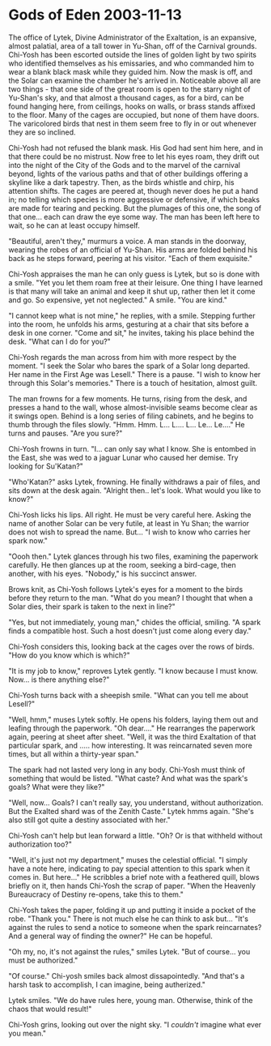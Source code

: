 <!-- TITLE: Gods of Eden 2003-11-13 -->
<!-- SUBTITLE: A game log for Gods of Eden -->

# Gods of Eden 2003-11-13

The office of Lytek, Divine Administrator of the Exaltation, is an expansive, almost palatial, area of a tall tower in Yu-Shan, off of the Carnival grounds. Chi-Yosh has been escorted outside the lines of golden light by two spirits who identified themselves as his emissaries, and who commanded him to wear a blank black mask while they guided him. Now the mask is off, and the Solar can examine the chamber he's arrived in. Noticeable above all are two things - that one side of the great room is open to the starry night of Yu-Shan's sky, and that almost a thousand cages, as for a bird, can be found hanging here, from ceilings, hooks on walls, or brass stands affixed to the floor. Many of the cages are occupied, but none of them have doors. The varicolored birds that nest in them seem free to fly in or out whenever they are so inclined.

Chi-Yosh had not refused the blank mask. His God had sent him here, and in that there could be no mistrust. Now free to let his eyes roam, they drift out into the night of the City of the Gods and to the marvel of the carnival beyond, lights of the various paths and that of other buildings offering a skyline like a dark tapestry. Then, as the birds whistle and chirp, his attention shifts. The cages are peered at, though never does he put a hand in; no telling which species is more aggressive or defensive, if which beaks are made for tearing and pecking. But the plumages of this one, the song of that one... each can draw the eye some way. The man has been left here to wait, so he can at least occupy himself.

"Beautiful, aren't they," murmurs a voice. A man stands in the doorway, wearing the robes of an official of Yu-Shan. His arms are folded behind his back as he steps forward, peering at his visitor. "Each of them exquisite."

Chi-Yosh appraises the man he can only guess is Lytek, but so is done with a smile. "Yet you let them roam free at their leisure. One thing I have learned is that many will take an animal and keep it shut up, rather then let it come and go. So expensive, yet not neglected." A smile. "You are kind."

"I cannot keep what is not mine," he replies, with a smile. Stepping further into the room, he unfolds his arms, gesturing at a chair that sits before a desk in one corner. "Come and sit," he invites, taking his place behind the desk. "What can I do for you?"

Chi-Yosh regards the man across from him with more respect by the moment. "I seek the Solar who bares the spark of a Solar long departed. Her name in the First Age was Lesell." There is a pause. "I wish to know her through this Solar's memories." There is a touch of hesitation, almost guilt.

The man frowns for a few moments. He turns, rising from the desk, and presses a hand to the wall, whose almost-invisible seams become clear as it swings open. Behind is a long series of filing cabinets, and he begins to thumb through the files slowly. "Hmm. Hmm. L... L.... L... Le... Le...." He turns and pauses. "Are you sure?"

Chi-Yosh frowns in turn. "I... can only say what I know. She is entombed in the East, she was wed to a jaguar Lunar who caused her demise. Try looking for Su'Katan?"

"Who'Katan?" asks Lytek, frowning. He finally withdraws a pair of files, and sits down at the desk again. "Alright then.. let's look. What would you like to know?"

Chi-Yosh licks his lips. All right. He must be very careful here. Asking the name of another Solar can be very futile, at least in Yu Shan; the warrior does not wish to spread the name. But... "I wish to know who carries her spark now."

"Oooh then." Lytek glances through his two files, examining the paperwork carefully. He then glances up at the room, seeking a bird-cage, then another, with his eyes. "Nobody," is his succinct answer.

Brows knit, as Chi-Yosh follows Lytek's eyes for a moment to the birds before they return to the man. "What do you mean? I thought that when a Solar dies, their spark is taken to the next in line?"

"Yes, but not immediately, young man," chides the official, smiling. "A spark finds a compatible host. Such a host doesn't just come along every day."

Chi-Yosh considers this, looking back at the cages over the rows of birds. "How do you know which is which?"

"It is my job to know," reproves Lytek gently. "I know because I must know. Now... is there anything else?"

Chi-Yosh turns back with a sheepish smile. "What can you tell me about Lesell?"

"Well, hmm," muses Lytek softly. He opens his folders, laying them out and leafing through the paperwork. "Oh dear...." He rearranges the paperwork again, peering at sheet after sheet. "Well, it was the third Exaltation of that particular spark, and ..... how interesting. It was reincarnated seven more times, but all within a thirty-year span."

The spark had not lasted very long in any body. Chi-Yosh must think of something that would be listed. "What caste? And what was the spark's goals? What were they like?"

"Well, now... Goals? I can't really say, you understand, without authorization. But the Exalted shard was of the Zenith Caste." Lytek hmms again. "She's also still got quite a destiny associated with her."

Chi-Yosh can't help but lean forward a little. "Oh? Or is that withheld without authorization too?"

"Well, it's just not my department," muses the celestial official. "I simply have a note here, indicating to pay special attention to this spark when it comes in. But here..." He scribbles a brief note with a feathered quill, blows briefly on it, then hands Chi-Yosh the scrap of paper. "When the Heavenly Bureaucracy of Destiny re-opens, take this to them."

Chi-Yosh takes the paper, folding it up and putting it inside a pocket of the robe. "Thank you." There is not much else he can think to ask but... "It's against the rules to send a notice to someone when the spark reincarnates? And a general way of finding the owner?" He can be hopeful.

"Oh my, no, it's not against the rules," smiles Lytek. "But of course... you must be authorized."

"Of course." Chi-yosh smiles back almost dissapointedly. "And that's a harsh task to accomplish, I can imagine, being autherized."

Lytek smiles. "We do have rules here, young man. Otherwise, think of the chaos that would result!"

Chi-Yosh grins, looking out over the night sky. "I _couldn't_ imagine what ever you mean."